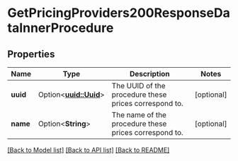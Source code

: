 # GetPricingProviders200ResponseDataInnerProcedure

## Properties

Name | Type | Description | Notes
------------ | ------------- | ------------- | -------------
**uuid** | Option<[**uuid::Uuid**](uuid::Uuid.md)> | The UUID of the procedure these prices correspond to. | [optional]
**name** | Option<**String**> | The name of the procedure these prices correspond to. | [optional]

[[Back to Model list]](../README.md#documentation-for-models) [[Back to API list]](../README.md#documentation-for-api-endpoints) [[Back to README]](../README.md)


